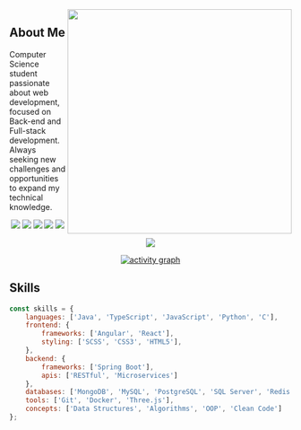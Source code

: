 <img src="https://raw.githubusercontent.com/MicaelliMedeiros/micaellimedeiros/master/image/computer-illustration.png" min-width="400px" max-width="400px" width="400px" align="right">





## About Me

Computer Science student passionate about web development, focused on Back-end and Full-stack development. Always seeking new challenges and opportunities to expand my technical knowledge.

<div align="center">

![](http://github-profile-summary-cards.vercel.app/api/cards/profile-details?username=Parallax73&theme=github_dark)
![](http://github-profile-summary-cards.vercel.app/api/cards/stats?username=Parallax73&theme=github_dark)
![](http://github-profile-summary-cards.vercel.app/api/cards/productive-time?username=Parallax73&theme=github_dark&utcOffset=-3)
![](http://github-profile-summary-cards.vercel.app/api/cards/repos-per-language?username=Parallax73&theme=github_dark)
![](http://github-profile-summary-cards.vercel.app/api/cards/most-commit-language?username=Parallax73&theme=github_dark)
<p align="center">
  <img alig src="https://github-profile-trophy.vercel.app/?username=Parallax73&theme=onedark&column=-1&title=Repositories,Stars,Commits,Followers,PullRequest,MultipleLang&margin-w=10" />
</p>

[![activity graph](https://github-readme-activity-graph.vercel.app/graph?username=Parallax73&bg_color=0d1117&color=ffffff&line=40c463&point=fff7e0&area=true&hide_border=true)](https://github.com/Parallax73/github-readme-activity-graph)

</div>


## Skills

```javascript
const skills = {
    languages: ['Java', 'TypeScript', 'JavaScript', 'Python', 'C'],
    frontend: {
        frameworks: ['Angular', 'React'],
        styling: ['SCSS', 'CSS3', 'HTML5'],
    },
    backend: {
        frameworks: ['Spring Boot'],
        apis: ['RESTful', 'Microservices']
    },
    databases: ['MongoDB', 'MySQL', 'PostgreSQL', 'SQL Server', 'Redis'],
    tools: ['Git', 'Docker', 'Three.js'],
    concepts: ['Data Structures', 'Algorithms', 'OOP', 'Clean Code']
};
```
